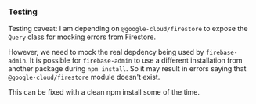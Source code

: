 ### Testing

Testing caveat: I am depending on `@google-cloud/firestore` to expose the `Query` class for mocking errors from Firestore.

However, we need to mock the real depdency being used by `firebase-admin`. It is possible for `firebase-admin` to use a different installation from another package during `npm install`. So it may result in errors saying that `@google-cloud/firestore` module doesn't exist.

This can be fixed with a clean npm install some of the time.
